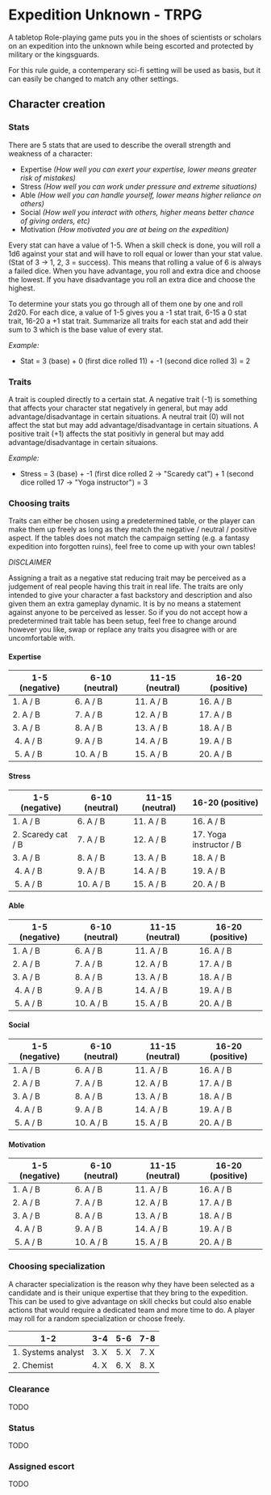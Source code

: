 # Expedition Unknown - TRPG 
A tabletop Role-playing game puts you in the shoes of scientists or scholars on an expedition into the unknown while being escorted and protected by military or the kingsguards.

For this rule guide, a contemperary sci-fi setting will be used as basis, but it can easily be changed to match any other settings.

## Character creation

### Stats
There are 5 stats that are used to describe the overall strength and weakness of a character:

- Expertise _(How well you can exert your expertise, lower means greater risk of mistakes)_
- Stress _(How well you can work under pressure and extreme situations)_
- Able _(How well you can handle yourself, lower means higher reliance on others)_
- Social _(How well you interact with others, higher means better chance of giving orders, etc)_
- Motivation _(How motivated you are at being on the expedition)_

Every stat can have a value of 1-5. When a skill check is done, you will roll a 1d6 against your stat and will have to roll equal or lower than your stat value. (Stat of 3 -> 1, 2, 3 = success). This means that rolling a value of 6 is always a failed dice. When you have advantage, you roll and extra dice and choose the lowest. If you have disadvantage you roll an extra dice and choose the highest.

To determine your stats you go through all of them one by one and roll 2d20. For each dice, a value of 1-5 gives you a -1 stat trait, 6-15 a 0 stat trait, 16-20 a +1 stat trait. Summarize all traits for each stat and add their sum to 3 which is the base value of every stat.

*Example:*

- Stat = 3 (base) + 0 (first dice rolled 11) + -1 (second dice rolled 3) = 2

### Traits
A trait is coupled directly to a certain stat. A negative trait (-1) is something that affects your character stat negatively in general, but may add advantage/disadvantage in certain situations. A neutral trait (0) will not affect the stat but may add advantage/disadvantage in certain situations. A positive trait (+1) affects the stat positivly in general but may add advantage/disadvantage in certain situaions.

*Example:*

- Stress = 3 (base) + -1 (first dice rolled 2 -> "Scaredy cat") + 1 (second dice rolled 17 -> "Yoga instructor") = 3

### Choosing traits
Traits can either be chosen using a predetermined table, or the player can make them up freely as long as they match the negative / neutral / positive aspect. If the tables does not match the campaign setting (e.g. a fantasy expedition into forgotten ruins), feel free to come up with your own tables!

_DISCLAIMER_

Assigning a trait as a negative stat reducing trait may be perceived as a judgement of real people having this trait in real life. The traits are only intended to give your character a fast backstory and description and also given them an extra gameplay dynamic. It is by no means a statement against anyone to be perceived as lesser. So if you do not accept how a predetermined trait table has been setup, feel free to change around however you like, swap or replace any traits you disagree with or are uncomfortable with.


#### Expertise

| 1-5 (negative) | 6-10 (neutral) | 11-15 (neutral) | 16-20 (positive) |
| --- | --- | --- | --- |
| 1. A / B | 6. A / B | 11. A / B | 16. A / B |
| 2. A / B | 7. A / B | 12. A / B | 17. A / B |
| 3. A / B | 8. A / B | 13. A / B | 18. A / B |
| 4. A / B | 9. A / B | 14. A / B | 19. A / B |
| 5. A / B | 10. A / B | 15. A / B | 20. A / B |


#### Stress

| 1-5 (negative) | 6-10 (neutral) | 11-15 (neutral) | 16-20 (positive) |
| --- | --- | --- | --- |
| 1. A / B | 6. A / B | 11. A / B | 16. A / B |
| 2. Scaredy cat / B | 7. A / B | 12. A / B | 17. Yoga instructor / B |
| 3. A / B | 8. A / B | 13. A / B | 18. A / B |
| 4. A / B | 9. A / B | 14. A / B | 19. A / B |
| 5. A / B | 10. A / B | 15. A / B | 20. A / B |


#### Able

| 1-5 (negative) | 6-10 (neutral) | 11-15 (neutral) | 16-20 (positive) |
| --- | --- | --- | --- |
| 1. A / B | 6. A / B | 11. A / B | 16. A / B |
| 2. A / B | 7. A / B | 12. A / B | 17. A / B |
| 3. A / B | 8. A / B | 13. A / B | 18. A / B |
| 4. A / B | 9. A / B | 14. A / B | 19. A / B |
| 5. A / B | 10. A / B | 15. A / B | 20. A / B |


#### Social

| 1-5 (negative) | 6-10 (neutral) | 11-15 (neutral) | 16-20 (positive) |
| --- | --- | --- | --- |
| 1. A / B | 6. A / B | 11. A / B | 16. A / B |
| 2. A / B | 7. A / B | 12. A / B | 17. A / B |
| 3. A / B | 8. A / B | 13. A / B | 18. A / B |
| 4. A / B | 9. A / B | 14. A / B | 19. A / B |
| 5. A / B | 10. A / B | 15. A / B | 20. A / B |

#### Motivation

| 1-5 (negative) | 6-10 (neutral) | 11-15 (neutral) | 16-20 (positive) |
| --- | --- | --- | --- |
| 1. A / B | 6. A / B | 11. A / B | 16. A / B |
| 2. A / B | 7. A / B | 12. A / B | 17. A / B |
| 3. A / B | 8. A / B | 13. A / B | 18. A / B |
| 4. A / B | 9. A / B | 14. A / B | 19. A / B |
| 5. A / B | 10. A / B | 15. A / B | 20. A / B |


### Choosing specialization
A character specialization is the reason why they have been selected as a candidate and is their unique expertise that they bring to the expedition. This can be used to give advantage on skill checks but could also enable actions that would require a dedicated team and more time to do. A player may roll for a random specialization or choose freely. 

| 1-2 | 3-4 | 5-6 | 7-8 |
| --- | --- | --- | --- |
| 1. Systems analyst | 3. X | 5. X | 7. X |
| 2. Chemist | 4. X | 6. X | 8. X |

### Clearance
TODO

### Status
TODO

### Assigned escort
TODO